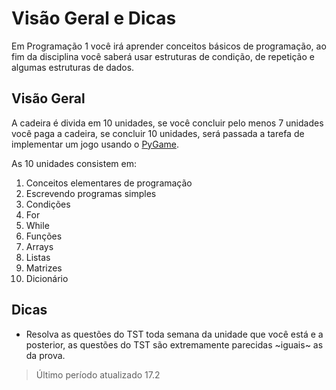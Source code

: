 # Visão Geral e Dicas

Em Programação 1 você irá aprender conceitos básicos de programação, ao fim da disciplina você saberá usar estruturas de condição, de repetição e algumas estruturas de dados.

## Visão Geral

A cadeira é divida em 10 unidades, se você concluir pelo menos 7 unidades você paga a cadeira, se concluir 10 unidades, será passada a tarefa de implementar um jogo usando o [PyGame](https://www.pygame.org/).

As 10 unidades consistem em:

1. Conceitos elementares de programação
2. Escrevendo programas simples
3. Condições
4. For
5. While
6. Funções
7. Arrays
8. Listas
9. Matrizes
10. Dicionário


## Dicas

- Resolva as questões do TST toda semana da unidade que você está e a posterior, as questões do TST são extremamente parecidas ~iguais~ as da prova.




> Último período atualizado 17.2
